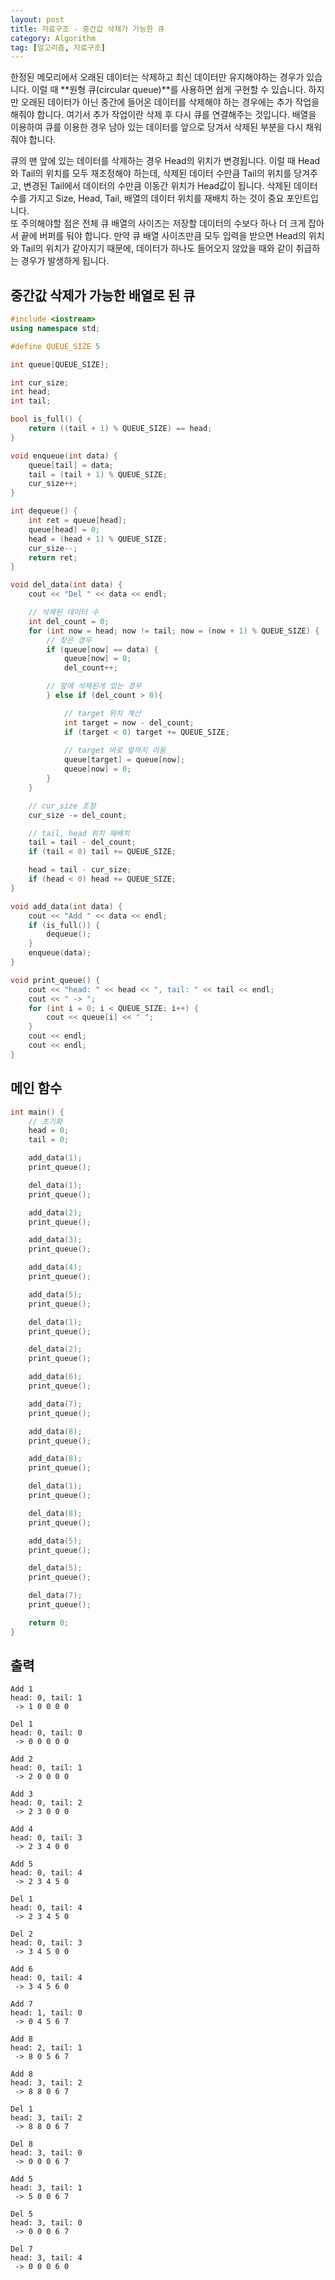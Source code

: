 ```yaml
---
layout: post
title: 자료구조 - 중간값 삭제가 가능한 큐
category: Algorithm
tag: [알고리즘, 자료구조]
---
```


한정된 메모리에서 오래된 데이터는 삭제하고 최신 데이터만 유지해야하는 경우가 있습니다. 이럴 때 **원형 큐(circular queue)**를 사용하면 쉽게 구현할 수 있습니다. 하지만 오래된 데이터가 아닌 중간에 들어온 데이터를 삭제해야 하는 경우에는 추가 작업을 해줘야 합니다. 여기서 추가 작업이란 삭제 후 다시 큐를 연결해주는 것입니다. 배열을 이용하여 큐를 이용한 경우 남아 있는 데이터를 앞으로 당겨서 삭제된 부분을 다시 채워줘야 합니다.

<div class="message">
큐의 맨 앞에 있는 데이터를 삭제하는 경우 Head의 위치가 변경됩니다. 이럴 때 Head와 Tail의 위치를 모두 재조정해야 하는데, 삭제된 데이터 수만큼 Tail의 위치를 당겨주고, 변경된 Tail에서 데이터의 수만큼 이동간 위치가 Head값이 됩니다. 삭제된 데이터 수를 가지고 Size, Head, Tail, 배열의 데이터 위치를 재배치 하는 것이 중요 포인트입니다.
</div>

<div class="message">
또 주의해야할 점은 전체 큐 배열의 사이즈는 저장할 데이터의 수보다 하나 더 크게 잡아서 끝에 버퍼를 둬야 합니다. 만약 큐 배열 사이즈만큼 모두 입력을 받으면 Head의 위치와 Tail의 위치가 같아지기 때문에, 데이터가 하나도 들어오지 않았을 때와 같이 취급하는 경우가 발생하게 됩니다.
</div>

## 중간값 삭제가 가능한 배열로 된 큐
```cpp
#include <iostream>
using namespace std;

#define QUEUE_SIZE 5

int queue[QUEUE_SIZE];

int cur_size;
int head;
int tail;

bool is_full() {
	return ((tail + 1) % QUEUE_SIZE) == head;
}

void enqueue(int data) {
	queue[tail] = data;
	tail = (tail + 1) % QUEUE_SIZE;
	cur_size++;
}

int dequeue() {
	int ret = queue[head];
	queue[head] = 0;
	head = (head + 1) % QUEUE_SIZE;
	cur_size--;
	return ret;
}

void del_data(int data) {
	cout << "Del " << data << endl;

	// 삭제된 데이터 수
	int del_count = 0;
	for (int now = head; now != tail; now = (now + 1) % QUEUE_SIZE) {
		// 찾은 경우
		if (queue[now] == data) {
			queue[now] = 0;
			del_count++;

		// 앞에 삭제된게 있는 경우
		} else if (del_count > 0){

			// target 위치 계산
			int target = now - del_count;
			if (target < 0) target += QUEUE_SIZE;
			
			// target 바로 앞까지 이동
			queue[target] = queue[now];
			queue[now] = 0;
		}
	}

	// cur_size 조정
	cur_size -= del_count;

	// tail, head 위치 재배치
	tail = tail - del_count;
	if (tail < 0) tail += QUEUE_SIZE;

	head = tail - cur_size;
	if (head < 0) head += QUEUE_SIZE;
}

void add_data(int data) {
	cout << "Add " << data << endl;
	if (is_full()) {
		dequeue();
	}
	enqueue(data);
}

void print_queue() {
	cout << "head: " << head << ", tail: " << tail << endl;
	cout << " -> ";
	for (int i = 0; i < QUEUE_SIZE; i++) {
		cout << queue[i] << " ";
	}
	cout << endl;
	cout << endl;
}
```

## 메인 함수
```cpp
int main() {
	// 초기화
	head = 0;
	tail = 0;

	add_data(1);
	print_queue();

	del_data(1);
	print_queue();

	add_data(2);
	print_queue();

	add_data(3);
	print_queue();

	add_data(4);
	print_queue();

	add_data(5);
	print_queue();

	del_data(1);
	print_queue();

	del_data(2);
	print_queue();

	add_data(6);
	print_queue();

	add_data(7);
	print_queue();

	add_data(8);
	print_queue();

	add_data(8);
	print_queue();

	del_data(1);
	print_queue();

	del_data(8);
	print_queue();

	add_data(5);
	print_queue();

	del_data(5);
	print_queue();

	del_data(7);
	print_queue();

	return 0;
}
```

## 출력
```
Add 1
head: 0, tail: 1
 -> 1 0 0 0 0

Del 1
head: 0, tail: 0
 -> 0 0 0 0 0

Add 2
head: 0, tail: 1
 -> 2 0 0 0 0

Add 3
head: 0, tail: 2
 -> 2 3 0 0 0

Add 4
head: 0, tail: 3
 -> 2 3 4 0 0

Add 5
head: 0, tail: 4
 -> 2 3 4 5 0

Del 1
head: 0, tail: 4
 -> 2 3 4 5 0

Del 2
head: 0, tail: 3
 -> 3 4 5 0 0

Add 6
head: 0, tail: 4
 -> 3 4 5 6 0

Add 7
head: 1, tail: 0
 -> 0 4 5 6 7

Add 8
head: 2, tail: 1
 -> 8 0 5 6 7

Add 8
head: 3, tail: 2
 -> 8 8 0 6 7

Del 1
head: 3, tail: 2
 -> 8 8 0 6 7

Del 8
head: 3, tail: 0
 -> 0 0 0 6 7

Add 5
head: 3, tail: 1
 -> 5 0 0 6 7

Del 5
head: 3, tail: 0
 -> 0 0 0 6 7

Del 7
head: 3, tail: 4
 -> 0 0 0 6 0
```